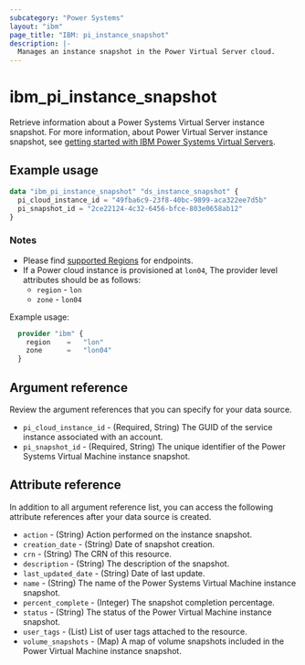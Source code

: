 ```yaml
---
subcategory: "Power Systems"
layout: "ibm"
page_title: "IBM: pi_instance_snapshot"
description: |-
  Manages an instance snapshot in the Power Virtual Server cloud.
---
```


# ibm_pi_instance_snapshot

Retrieve information about a Power Systems Virtual Server instance snapshot. For more information, about Power Virtual Server instance snapshot, see [getting started with IBM Power Systems Virtual Servers](https://cloud.ibm.com/docs/power-iaas?topic=power-iaas-getting-started).

## Example usage

```terraform
data "ibm_pi_instance_snapshot" "ds_instance_snapshot" {
  pi_cloud_instance_id = "49fba6c9-23f8-40bc-9899-aca322ee7d5b"
  pi_snapshot_id = "2ce22124-4c32-6456-bfce-803e0658ab12"
}
```

### Notes

- Please find [supported Regions](https://cloud.ibm.com/apidocs/power-cloud#endpoint) for endpoints.
- If a Power cloud instance is provisioned at `lon04`, The provider level attributes should be as follows:
  - `region` - `lon`
  - `zone` - `lon04`

Example usage:

  ```terraform
    provider "ibm" {
      region    =   "lon"
      zone      =   "lon04"
    }
  ```

## Argument reference

Review the argument references that you can specify for your data source.

- `pi_cloud_instance_id` - (Required, String) The GUID of the service instance associated with an account.
- `pi_snapshot_id` - (Required, String) The unique identifier of the Power Systems Virtual Machine instance snapshot.

## Attribute reference

In addition to all argument reference list, you can access the following attribute references after your data source is created.

- `action` - (String) Action performed on the instance snapshot.
- `creation_date` - (String) Date of snapshot creation.
- `crn` - (String) The CRN of this resource.
- `description` - (String) The description of the snapshot.
- `last_updated_date` - (String) Date of last update.
- `name` - (String) The name of the Power Systems Virtual Machine instance snapshot.
- `percent_complete` - (Integer) The snapshot completion percentage.
- `status` - (String) The status of the Power Virtual Machine instance snapshot.
- `user_tags` - (List) List of user tags attached to the resource.
- `volume_snapshots` - (Map) A map of volume snapshots included in the Power Virtual Machine instance snapshot.
